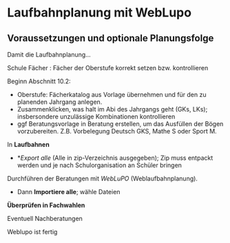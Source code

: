 # Laufbahnplanung mit WebLupo

## Voraussetzungen und optionale Planungsfolge

Damit die Laufbahnplanung...

Schule Fächer : Fächer der Oberstufe korrekt setzen bzw. kontrollieren

Beginn Abschnitt 10.2:
* Oberstufe: Fächerkatalog aus Vorlage übernehmen und für den zu planenden Jahrgang anlegen.
* Zusammenklicken, was halt im Abi des Jahrgangs geht (GKs, LKs); insbersondere unzulässige Kombinationen kontrollieren
* ggf Beratungsvorlage in Beratung erstellen, um das Ausfüllen der Bögen vorzubereiten. Z.B. Vorbelegung Deutsch GKS, Mathe S oder Sport M.

In **Laufbahnen**
* **Export alle* (Alle in zip-Verzeichnis ausgegeben); Zip muss entpackt werden und je nach Schulorganisation an Schüler bringen

Durchführen der Beratungen mit *WebLuPO* (Weblaufbahnplanung).

* Dann **Importiere alle**; wähle Dateien

**Überprüfen in Fachwahlen**

Eventuell Nachberatungen

Weblupo ist fertig


